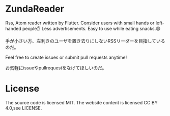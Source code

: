 # ZundaReader

Rss, Atom reader written by Flutter. Consider users with small hands or left-handed people✋ Less advertisements. Easy to use while eating snacks.😄

手が小さい方、左利きのユーザを置き去りにしないRSSリーダーを目指しているのだ。

Feel free to create issues or submit pull requests anytime!

お気軽にissueやpullrequestをなげてほしいのだ。

# License
The source code is licensed MIT. The website content is licensed CC BY 4.0,see LICENSE.
